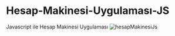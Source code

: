 # Hesap-Makinesi-Uygulaması-JS
Javascript ile Hesap Makinesi Uygulaması
![hesapMakinesiJs](https://user-images.githubusercontent.com/40443652/202876020-1524a631-731e-4c30-a68d-26e49602013b.png)
